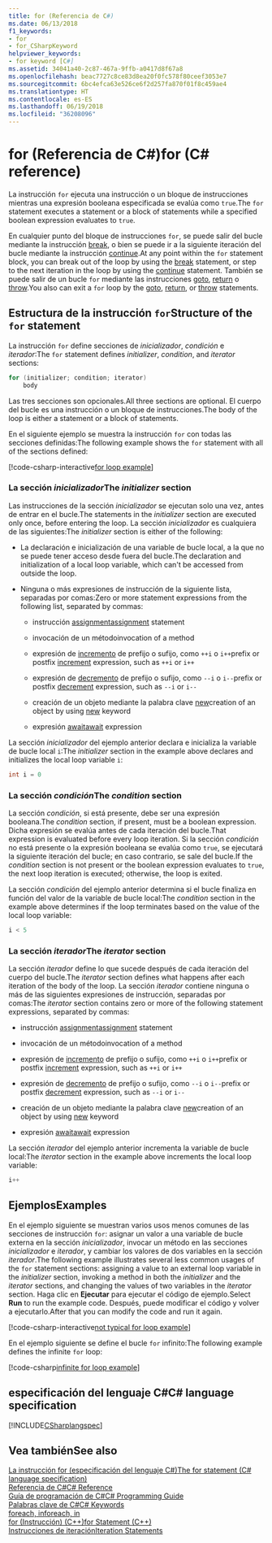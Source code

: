 ```yaml
---
title: for (Referencia de C#)
ms.date: 06/13/2018
f1_keywords:
- for
- for_CSharpKeyword
helpviewer_keywords:
- for keyword [C#]
ms.assetid: 34041a40-2c87-467a-9ffb-a0417d8f67a8
ms.openlocfilehash: beac7727c8ce83d8ea20f0fc578f80ceef3053e7
ms.sourcegitcommit: 6bc4efca63e526ce6f2d257fa870f01f8c459ae4
ms.translationtype: HT
ms.contentlocale: es-ES
ms.lasthandoff: 06/19/2018
ms.locfileid: "36208096"
---
```

# <a name="for-c-reference"></a><span data-ttu-id="a94da-102">for (Referencia de C#)</span><span class="sxs-lookup"><span data-stu-id="a94da-102">for (C# reference)</span></span>

<span data-ttu-id="a94da-103">La instrucción `for` ejecuta una instrucción o un bloque de instrucciones mientras una expresión booleana especificada se evalúa como `true`.</span><span class="sxs-lookup"><span data-stu-id="a94da-103">The `for` statement executes a statement or a block of statements while a specified boolean expression evaluates to `true`.</span></span>

<span data-ttu-id="a94da-104">En cualquier punto del bloque de instrucciones `for`, se puede salir del bucle mediante la instrucción [break](break.md), o bien se puede ir a la siguiente iteración del bucle mediante la instrucción [continue](continue.md).</span><span class="sxs-lookup"><span data-stu-id="a94da-104">At any point within the `for` statement block, you can break out of the loop by using the [break](break.md) statement, or step to the next iteration in the loop by using the [continue](continue.md) statement.</span></span> <span data-ttu-id="a94da-105">También se puede salir de un bucle `for` mediante las instrucciones [goto](goto.md), [return](return.md) o [throw](throw.md).</span><span class="sxs-lookup"><span data-stu-id="a94da-105">You also can exit a `for` loop by the [goto](goto.md), [return](return.md), or [throw](throw.md) statements.</span></span>
  
## <a name="structure-of-the-for-statement"></a><span data-ttu-id="a94da-106">Estructura de la instrucción `for`</span><span class="sxs-lookup"><span data-stu-id="a94da-106">Structure of the `for` statement</span></span>

<span data-ttu-id="a94da-107">La instrucción `for` define secciones de *inicializador*, *condición* e *iterador*:</span><span class="sxs-lookup"><span data-stu-id="a94da-107">The `for` statement defines *initializer*, *condition*, and *iterator* sections:</span></span>
  
```csharp
for (initializer; condition; iterator)  
    body  
```

<span data-ttu-id="a94da-108">Las tres secciones son opcionales.</span><span class="sxs-lookup"><span data-stu-id="a94da-108">All three sections are optional.</span></span> <span data-ttu-id="a94da-109">El cuerpo del bucle es una instrucción o un bloque de instrucciones.</span><span class="sxs-lookup"><span data-stu-id="a94da-109">The body of the loop is either a statement or a block of statements.</span></span>

<span data-ttu-id="a94da-110">En el siguiente ejemplo se muestra la instrucción `for` con todas las secciones definidas:</span><span class="sxs-lookup"><span data-stu-id="a94da-110">The following example shows the `for` statement with all of the sections defined:</span></span>

[!code-csharp-interactive[for loop example](~/samples/snippets/csharp/keywords/IterationKeywordsExamples.cs#5)]

### <a name="the-initializer-section"></a><span data-ttu-id="a94da-111">La sección *inicializador*</span><span class="sxs-lookup"><span data-stu-id="a94da-111">The *initializer* section</span></span>

<span data-ttu-id="a94da-112">Las instrucciones de la sección *inicializador* se ejecutan solo una vez, antes de entrar en el bucle.</span><span class="sxs-lookup"><span data-stu-id="a94da-112">The statements in the *initializer* section are executed only once, before entering the loop.</span></span> <span data-ttu-id="a94da-113">La sección *inicializador* es cualquiera de las siguientes:</span><span class="sxs-lookup"><span data-stu-id="a94da-113">The *initializer* section is either of the following:</span></span>

- <span data-ttu-id="a94da-114">La declaración e inicialización de una variable de bucle local, a la que no se puede tener acceso desde fuera del bucle.</span><span class="sxs-lookup"><span data-stu-id="a94da-114">The declaration and initialization of a local loop variable, which can't be accessed from outside the loop.</span></span>

- <span data-ttu-id="a94da-115">Ninguna o más expresiones de instrucción de la siguiente lista, separadas por comas:</span><span class="sxs-lookup"><span data-stu-id="a94da-115">Zero or more statement expressions from the following list, separated by commas:</span></span>

  - <span data-ttu-id="a94da-116">instrucción [assignment](../operators/assignment-operator.md)</span><span class="sxs-lookup"><span data-stu-id="a94da-116">[assignment](../operators/assignment-operator.md) statement</span></span>

  - <span data-ttu-id="a94da-117">invocación de un método</span><span class="sxs-lookup"><span data-stu-id="a94da-117">invocation of a method</span></span>  

  - <span data-ttu-id="a94da-118">expresión de [incremento](../operators/increment-operator.md) de prefijo o sufijo, como `++i` o `i++`</span><span class="sxs-lookup"><span data-stu-id="a94da-118">prefix or postfix [increment](../operators/increment-operator.md) expression, such as `++i` or `i++`</span></span>  

  - <span data-ttu-id="a94da-119">expresión de [decremento](../operators/decrement-operator.md) de prefijo o sufijo, como `--i` o `i--`</span><span class="sxs-lookup"><span data-stu-id="a94da-119">prefix or postfix [decrement](../operators/decrement-operator.md) expression, such as `--i` or `i--`</span></span>  

  - <span data-ttu-id="a94da-120">creación de un objeto mediante la palabra clave [new](new-operator.md)</span><span class="sxs-lookup"><span data-stu-id="a94da-120">creation of an object by using [new](new-operator.md) keyword</span></span>

  - <span data-ttu-id="a94da-121">expresión [await](await.md)</span><span class="sxs-lookup"><span data-stu-id="a94da-121">[await](await.md) expression</span></span>

<span data-ttu-id="a94da-122">La sección *inicializador* del ejemplo anterior declara e inicializa la variable de bucle local `i`:</span><span class="sxs-lookup"><span data-stu-id="a94da-122">The *initializer* section in the example above declares and initializes the local loop variable `i`:</span></span>

```csharp
int i = 0
```

### <a name="the-condition-section"></a><span data-ttu-id="a94da-123">La sección *condición*</span><span class="sxs-lookup"><span data-stu-id="a94da-123">The *condition* section</span></span>

<span data-ttu-id="a94da-124">La sección *condición*, si está presente, debe ser una expresión booleana.</span><span class="sxs-lookup"><span data-stu-id="a94da-124">The *condition* section, if present, must be a boolean expression.</span></span> <span data-ttu-id="a94da-125">Dicha expresión se evalúa antes de cada iteración del bucle.</span><span class="sxs-lookup"><span data-stu-id="a94da-125">That expression is evaluated before every loop iteration.</span></span> <span data-ttu-id="a94da-126">Si la sección *condición* no está presente o la expresión booleana se evalúa como `true`, se ejecutará la siguiente iteración del bucle; en caso contrario, se sale del bucle.</span><span class="sxs-lookup"><span data-stu-id="a94da-126">If the *condition* section is not present or the boolean expression evaluates to `true`, the next loop iteration is executed; otherwise, the loop is exited.</span></span>

<span data-ttu-id="a94da-127">La sección *condición* del ejemplo anterior determina si el bucle finaliza en función del valor de la variable de bucle local:</span><span class="sxs-lookup"><span data-stu-id="a94da-127">The *condition* section in the example above determines if the loop terminates based on the value of the local loop variable:</span></span>

```csharp
i < 5
```

### <a name="the-iterator-section"></a><span data-ttu-id="a94da-128">La sección *iterador*</span><span class="sxs-lookup"><span data-stu-id="a94da-128">The *iterator* section</span></span>

<span data-ttu-id="a94da-129">La sección *iterador* define lo que sucede después de cada iteración del cuerpo del bucle.</span><span class="sxs-lookup"><span data-stu-id="a94da-129">The *iterator* section defines what happens after each iteration of the body of the loop.</span></span> <span data-ttu-id="a94da-130">La sección *iterador* contiene ninguna o más de las siguientes expresiones de instrucción, separadas por comas:</span><span class="sxs-lookup"><span data-stu-id="a94da-130">The *iterator* section contains zero or more of the following statement expressions, separated by commas:</span></span>  

- <span data-ttu-id="a94da-131">instrucción [assignment](../operators/assignment-operator.md)</span><span class="sxs-lookup"><span data-stu-id="a94da-131">[assignment](../operators/assignment-operator.md) statement</span></span>

- <span data-ttu-id="a94da-132">invocación de un método</span><span class="sxs-lookup"><span data-stu-id="a94da-132">invocation of a method</span></span>  

- <span data-ttu-id="a94da-133">expresión de [incremento](../operators/increment-operator.md) de prefijo o sufijo, como `++i` o `i++`</span><span class="sxs-lookup"><span data-stu-id="a94da-133">prefix or postfix [increment](../operators/increment-operator.md) expression, such as `++i` or `i++`</span></span>  

- <span data-ttu-id="a94da-134">expresión de [decremento](../operators/decrement-operator.md) de prefijo o sufijo, como `--i` o `i--`</span><span class="sxs-lookup"><span data-stu-id="a94da-134">prefix or postfix [decrement](../operators/decrement-operator.md) expression, such as `--i` or `i--`</span></span>  

- <span data-ttu-id="a94da-135">creación de un objeto mediante la palabra clave [new](new-operator.md)</span><span class="sxs-lookup"><span data-stu-id="a94da-135">creation of an object by using [new](new-operator.md) keyword</span></span>

- <span data-ttu-id="a94da-136">expresión [await](await.md)</span><span class="sxs-lookup"><span data-stu-id="a94da-136">[await](await.md) expression</span></span>

<span data-ttu-id="a94da-137">La sección *iterador* del ejemplo anterior incrementa la variable de bucle local:</span><span class="sxs-lookup"><span data-stu-id="a94da-137">The *iterator* section in the example above increments the local loop variable:</span></span>

```csharp
i++
```

## <a name="examples"></a><span data-ttu-id="a94da-138">Ejemplos</span><span class="sxs-lookup"><span data-stu-id="a94da-138">Examples</span></span>

<span data-ttu-id="a94da-139">En el ejemplo siguiente se muestran varios usos menos comunes de las secciones de instrucción `for`: asignar un valor a una variable de bucle externa en la sección *inicializador*, invocar un método en las secciones *inicializador* e *iterador*, y cambiar los valores de dos variables en la sección *iterador*.</span><span class="sxs-lookup"><span data-stu-id="a94da-139">The following example illustrates several less common usages of the `for` statement sections: assigning a value to an external loop variable in the *initializer* section, invoking a method in both the *initializer* and the *iterator* sections, and changing the values of two variables in the *iterator* section.</span></span> <span data-ttu-id="a94da-140">Haga clic en **Ejecutar** para ejecutar el código de ejemplo.</span><span class="sxs-lookup"><span data-stu-id="a94da-140">Select **Run** to run the example code.</span></span> <span data-ttu-id="a94da-141">Después, puede modificar el código y volver a ejecutarlo.</span><span class="sxs-lookup"><span data-stu-id="a94da-141">After that you can modify the code and run it again.</span></span>
  
[!code-csharp-interactive[not typical for loop example](~/samples/snippets/csharp/keywords/IterationKeywordsExamples.cs#6)]
  
<span data-ttu-id="a94da-142">En el ejemplo siguiente se define el bucle `for` infinito:</span><span class="sxs-lookup"><span data-stu-id="a94da-142">The following example defines the infinite `for` loop:</span></span>
  
[!code-csharp[infinite for loop example](~/samples/snippets/csharp/keywords/IterationKeywordsExamples.cs#7)]
  
## <a name="c-language-specification"></a><span data-ttu-id="a94da-143">especificación del lenguaje C#</span><span class="sxs-lookup"><span data-stu-id="a94da-143">C# language specification</span></span>  

[!INCLUDE[CSharplangspec](~/includes/csharplangspec-md.md)]
  
## <a name="see-also"></a><span data-ttu-id="a94da-144">Vea también</span><span class="sxs-lookup"><span data-stu-id="a94da-144">See also</span></span>

[<span data-ttu-id="a94da-145">La instrucción for (especificación del lenguaje C#)</span><span class="sxs-lookup"><span data-stu-id="a94da-145">The for statement (C# language specification)</span></span>](/dotnet/csharp/language-reference/language-specification/statements#the-for-statement)  
[<span data-ttu-id="a94da-146">Referencia de C#</span><span class="sxs-lookup"><span data-stu-id="a94da-146">C# Reference</span></span>](../index.md)  
[<span data-ttu-id="a94da-147">Guía de programación de C#</span><span class="sxs-lookup"><span data-stu-id="a94da-147">C# Programming Guide</span></span>](../../programming-guide/index.md)  
[<span data-ttu-id="a94da-148">Palabras clave de C#</span><span class="sxs-lookup"><span data-stu-id="a94da-148">C# Keywords</span></span>](index.md)  
[<span data-ttu-id="a94da-149">foreach, in</span><span class="sxs-lookup"><span data-stu-id="a94da-149">foreach, in</span></span>](foreach-in.md)  
[<span data-ttu-id="a94da-150">for (Instrucción) (C++)</span><span class="sxs-lookup"><span data-stu-id="a94da-150">for Statement (C++)</span></span>](/cpp/cpp/for-statement-cpp)  
[<span data-ttu-id="a94da-151">Instrucciones de iteración</span><span class="sxs-lookup"><span data-stu-id="a94da-151">Iteration Statements</span></span>](iteration-statements.md)
